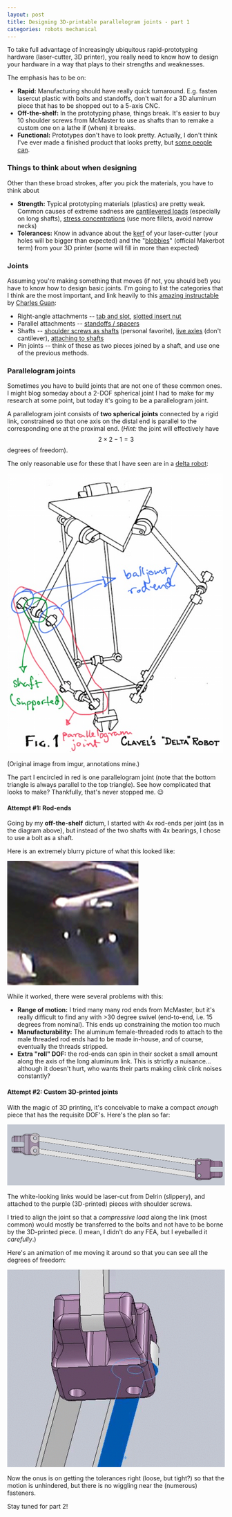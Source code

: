 ```yaml
---
layout: post
title: Designing 3D-printable parallelogram joints - part 1
categories: robots mechanical
---
```


To take full advantage of increasingly ubiquitous rapid-prototyping hardware (laser-cutter, 3D printer), you really need to know how to design your hardware in a way that plays to their strengths and weaknesses. 

The emphasis has to be on:

* **Rapid:** Manufacturing should have really quick turnaround. E.g. fasten lasercut plastic with bolts and standoffs, don't wait for a 3D aluminum piece that has to be shopped out to a 5-axis CNC.
* **Off-the-shelf:** In the prototyping phase, things break. It's easier to buy 10 shoulder screws from McMaster to use as shafts than to remake a custom one on a lathe if (when) it breaks.
* **Functional:** Prototypes don't have to look pretty. Actually, I don't think I've ever made a finished product that looks pretty, but [some people can](http://www.mechachoi.com/).

### Things to think about when designing

Other than these broad strokes, after you pick the materials, you have to think about

* **Strength:** Typical prototyping materials (plastics) are pretty weak. Common causes of extreme sadness are [cantilevered loads](http://en.wikipedia.org/wiki/Cantilever) (especially on long shafts), [stress concentrations](http://en.wikipedia.org/wiki/Stress_concentration) (use more fillets, avoid narrow necks)
* **Tolerances:** Know in advance about the [kerf](http://www.cutlasercut.com/resources/tips-and-advice/what-is-laser-kerf) of your laser-cutter (your holes will be bigger than expected) and the "[blobbies](http://www.makerbot.com/blog/2011/01/06/vertex-polygon-and-diameter-recommendations-for-printing-small-holes/)" (official Makerbot term) from your 3D printer (some will fill in more than expected)

### Joints

Assuming you're making something that moves (if not, you should be!) you have to know how to design basic joints. I'm going to list the categories that I think are the most important, and link heavily to this [amazing instructable](http://www.instructables.com/id/How-to-Build-your-Everything-Really-Really-Fast/) by [Charles Guan](http://www.etotheipiplusone.net/):

* Right-angle attachments -- [tab and slot](http://www.instructables.com/id/How-to-Build-your-Everything-Really-Really-Fast/step2/Magical-Finger-Joints-Joining-Plates-at-Right-Angl/), [slotted insert nut](http://www.instructables.com/id/How-to-Build-your-Everything-Really-Really-Fast/step4/The-T-nut-Crossed-T-nut-Jesus-Nut-Slotted-Insert-N/)
* Parallel attachments -- [standoffs / spacers](http://www.instructables.com/id/How-to-Build-your-Everything-Really-Really-Fast/step9/Joining-Parallel-Plates-Using-Standoffs-and-Spacer/)
* Shafts -- [shoulder screws as shafts](http://www.instructables.com/id/How-to-Build-your-Everything-Really-Really-Fast/step13/Rotating-Parts-Using-Shoulder-Screws/) (personal favorite), [live axles](http://www.instructables.com/id/How-to-Build-your-Everything-Really-Really-Fast/step14/Rotating-Parts-Live-Axles-and-Bearings/) (don't cantilever), [attaching to shafts](http://www.instructables.com/id/How-to-Build-your-Everything-Really-Really-Fast/step15/Attaching-to-Rotating-Parts-Live-Axles-with-Set-Sc/)
* Pin joints -- think of these as two pieces joined by a shaft, and use one of the previous methods.

### Parallelogram joints

Sometimes you have to build joints that are not one of these common ones. I might blog someday about a 2-DOF spherical joint I had to make for my research at some point, but today it's going to be a parallelogram joint.

A parallelogram joint consists of **two spherical joints** connected by a rigid link, constrained so that one axis on the distal end is parallel to the corresponding one at the proximal end. (*Hint:* the joint will effectively have $$2 \times 2 - 1 = 3$$ degrees of freedom).

The only reasonable use for these that I have seen are in a [delta robot](http://en.wikipedia.org/wiki/Delta_robot):

![Delta robot](/images/delta_annotated.png "Delta robot")

(Original image from imgur, annotations mine.)

The part I encircled in red is one parallelogram joint (note that the bottom triangle is always parallel to the top triangle). See how complicated that looks to make? Thankfully, that's never stopped me. :wink:

#### Attempt #1: Rod-ends

Going by my **off-the-shelf** dictum, I started with 4x rod-ends per joint (as in the diagram above), but instead of the two shafts with 4x bearings, I chose to use a bolt as a shaft.

Here is an extremely blurry picture of what this looked like:

![Rod end parallelogram joint](/images/parallelogram_rod_end.png "Rod end parallelogram joint")

While it worked, there were several problems with this:

* **Range of motion:** I tried many many rod ends from McMaster, but it's really difficult to find any with >30 degree swivel (end-to-end, i.e. 15 degrees from nominal). This ends up constraining the motion too much
* **Manufacturability:** The aluminum female-threaded rods to attach to the male threaded rod ends had to be made in-house, and of course, eventually the threads stripped.
* **Extra "roll" DOF:** the rod-ends can spin in their socket a small amount along the axis of the long aluminum link. This is strictly a nuisance... although it doesn't hurt, who wants their parts making clink clink noises constantly?

#### Attempt #2: Custom 3D-printed joints

With the magic of 3D printing, it's conceivable to make a compact *enough* piece that has the requisite DOF's. Here's the plan so far:

![Parallelogram v0 side](/images/parallelogram_v0_side.png "Parallelogram v0 side")

The white-looking links would be laser-cut from Delrin (slippery), and attached to the purple (3D-printed) pieces with shoulder screws.

I tried to align the joint so that a *compressive load* along the link (most common) would mostly be transferred to the bolts and not have to be borne by the 3D-printed piece. (I mean, I didn't do any FEA, but I eyeballed it *carefully*.)

Here's an animation of me moving it around so that you can see all the degrees of freedom:

![Parallelogram v0](/images/parallelogram_v0.gif "Parallelogram v0")

Now the onus is on getting the tolerances right (loose, but tight?) so that the motion is unhindered, but there is no wiggling near the (numerous) fasteners. 

Stay tuned for part 2!


